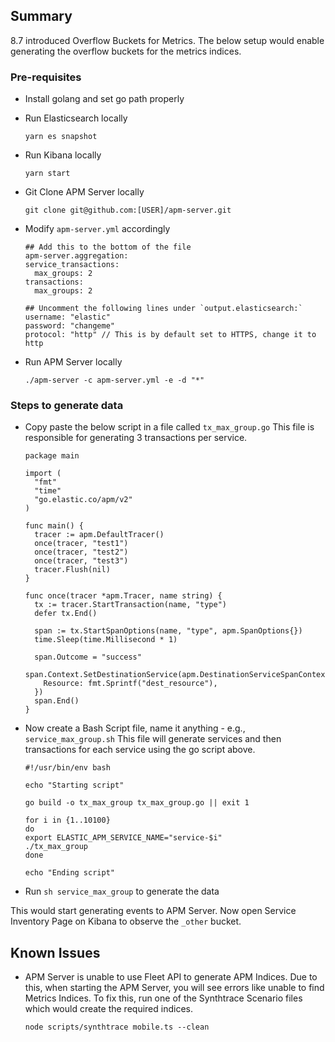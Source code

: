 ## Summary

8.7 introduced Overflow Buckets for Metrics. The below setup would enable generating the overflow buckets for the metrics indices.

### Pre-requisites

- Install golang and set go path properly

- Run Elasticsearch locally
  ```
  yarn es snapshot
  ```
- Run Kibana locally
  ```
  yarn start
  ```
- Git Clone APM Server locally
  ```
  git clone git@github.com:[USER]/apm-server.git
  ```
- Modify `apm-server.yml` accordingly
  ```
  ## Add this to the bottom of the file
  apm-server.aggregation:
  service_transactions:
    max_groups: 2
  transactions:
    max_groups: 2
  
  ## Uncomment the following lines under `output.elasticsearch:`
  username: "elastic"
  password: "changeme"
  protocol: "http" // This is by default set to HTTPS, change it to http
  ```
- Run APM Server locally
  ```
  ./apm-server -c apm-server.yml -e -d "*"
  ```
  
### Steps to generate data

- Copy paste the below script in a file called `tx_max_group.go`
  This file is responsible for generating 3 transactions per service.
  ```
  package main

  import (
    "fmt"
    "time"
    "go.elastic.co/apm/v2"
  )
  
  func main() {
    tracer := apm.DefaultTracer()
    once(tracer, "test1")
    once(tracer, "test2")
    once(tracer, "test3")
    tracer.Flush(nil)
  }
  
  func once(tracer *apm.Tracer, name string) {
    tx := tracer.StartTransaction(name, "type")
    defer tx.End()
  
    span := tx.StartSpanOptions(name, "type", apm.SpanOptions{})
    time.Sleep(time.Millisecond * 1)
  
    span.Outcome = "success"
    span.Context.SetDestinationService(apm.DestinationServiceSpanContext{
      Resource: fmt.Sprintf("dest_resource"),
    })
    span.End()
  }
  ```
  
- Now create a Bash Script file, name it anything - e.g., `service_max_group.sh`
  This file will generate services and then transactions for each service using the go script above.
  ```
  #!/usr/bin/env bash

  echo "Starting script"
  
  go build -o tx_max_group tx_max_group.go || exit 1
  
  for i in {1..10100}
  do
  export ELASTIC_APM_SERVICE_NAME="service-$i"
  ./tx_max_group
  done
  
  echo "Ending script"
  ```

- Run `sh service_max_group` to generate the data

This would start generating events to APM Server. Now open Service Inventory Page on Kibana to observe the `_other` bucket.

## Known Issues

- APM Server is unable to use Fleet API to generate APM Indices. Due to this, when starting the APM Server, you will see errors like unable to find Metrics Indices. To fix this, run one of the Synthtrace Scenario files which would create the required indices.
  ```
  node scripts/synthtrace mobile.ts --clean
  ```